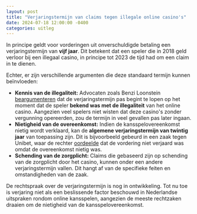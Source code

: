 ```yaml
---
layout: post
title: "Verjaringstermijn van claims tegen illegale online casino's"
date: 2024-07-18 12:00:00 -0400
categories: uitleg
---
```


In principe geldt voor vorderingen uit onverschuldigde betaling een verjaringstermijn van **vijf jaar**. Dit betekent dat een speler die in 2018 geld verloor bij een illegaal casino, in principe tot 2023 de tijd had om een claim in te dienen. 

Echter, er zijn verschillende argumenten die deze standaard termijn kunnen beïnvloeden:

* **Kennis van de illegaliteit:** Advocaten zoals Benzi Loonstein [beargumenteren](https://www.casinonieuws.nl/interviews/interview-benzi-loonstein/) dat de verjaringstermijn pas begint te lopen op het moment dat de speler **bekend was met de illegaliteit** van het online casino. Aangezien veel spelers niet wisten dat deze casino's zonder vergunning opereerden, zou de termijn in veel gevallen pas later ingaan. 
* **Nietigheid van de overeenkomst:** Indien de kansspelovereenkomst nietig wordt verklaard, kan de **algemene verjaringstermijn van twintig jaar** van toepassing zijn. Dit is bijvoorbeeld gebeurd in een zaak tegen Unibet, waar de rechter [oordeelde](https://uitspraken.rechtspraak.nl/details?id=ECLI:NL:RBOVE:2024:3191) dat de vordering niet verjaard was omdat de overeenkomst nietig was. 
* **Schending van de zorgplicht:**  Claims die gebaseerd zijn op schending van de zorgplicht door het casino, kunnen onder een andere verjaringstermijn vallen. Dit hangt af van de specifieke feiten en omstandigheden van de zaak.

De rechtspraak over de verjaringstermijn is nog in ontwikkeling. Tot nu toe is verjaring niet als een beslissende factor beschouwd in Nederlandse uitspraken rondom online kansspelen, aangezien de meeste rechtzaken draaien om de nietigheid van de kansspelovereenkomst.
